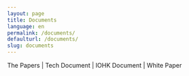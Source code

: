 ```yaml
---
layout: page
title: Documents
language: en
permalink: /documents/
defaulturl: /documents/
slug: documents
---
```

The Papers
|
Tech Document
|
IOHK Document
|
White Paper
